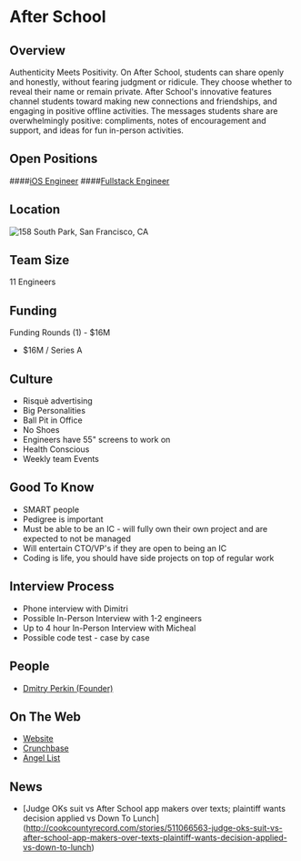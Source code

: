 # After School
## Overview
Authenticity Meets Positivity. On After School, students can share openly and honestly, without fearing judgment or ridicule. They choose whether to reveal their name or remain private.
After School's innovative features channel students toward making new connections and friendships, and engaging in positive offline activities.
The messages students share are overwhelmingly positive: compliments, notes of encouragement and support, and ideas for fun in-person activities.

## Open Positions
####[iOS Engineer](https://github.com/the31337/jobs/blob/master/after-school/ios-engineer.md)
####[Fullstack Engineer](https://github.com/the31337/jobs/blob/master/after-school/fullstack-engineer.md)

## Location
![158 South Park, San Francisco, CA](https://maps.googleapis.com/maps/api/staticmap?center=158+South+Park,+San+Francisco,+CA&zoom=13&scale=false&size=600x300&maptype=roadmap&format=png&visual_refresh=true)  

## Team Size
11 Engineers

## Funding
Funding Rounds (1) - $16M
+	$16M / Series A

## Culture
+ Risquè advertising  
+ Big Personalities
+ Ball Pit in Office
+ No Shoes
+ Engineers have 55" screens to work on
+ Health Conscious
+ Weekly team Events

## Good To Know
+ SMART people
+ Pedigree is important
+ Must be able to be an IC - will fully own their own project and are expected to not be managed  
+ Will entertain CTO/VP's if they are open to being an IC
+ Coding is life, you should have side projects on top of regular work

## Interview Process
+ Phone interview with Dimitri
+ Possible In-Person Interview with 1-2 engineers
+ Up to 4 hour In-Person Interview with Micheal
+ Possible code test - case by case

## People
+ [Dmitry Perkin (Founder)](https://www.linkedin.com/in/dmitryperkin)

## On The Web
+ [Website](https://afterschoolapp.com/)
+ [Crunchbase](https://www.crunchbase.com/organization/after-school#/entity)
+ [Angel List](https://angel.co/afterschool)

## News
+ [Judge OKs suit vs After School app makers over texts; plaintiff wants decision applied vs Down To Lunch] (http://cookcountyrecord.com/stories/511066563-judge-oks-suit-vs-after-school-app-makers-over-texts-plaintiff-wants-decision-applied-vs-down-to-lunch)
